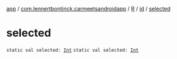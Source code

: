 [app](../../../index.md) / [com.lennertbontinck.carmeetsandroidapp](../../index.md) / [R](../index.md) / [id](index.md) / [selected](./selected.md)

# selected

`static val selected: `[`Int`](https://kotlinlang.org/api/latest/jvm/stdlib/kotlin/-int/index.html)
`static val selected: `[`Int`](https://kotlinlang.org/api/latest/jvm/stdlib/kotlin/-int/index.html)